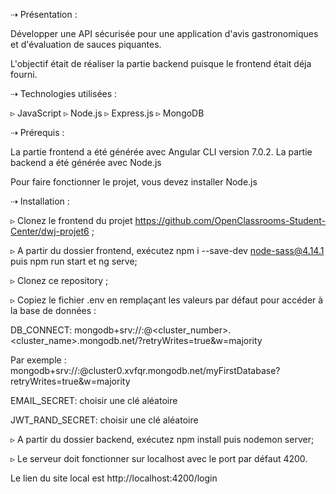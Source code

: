 ⇢ Présentation :

Développer une API sécurisée pour une application d'avis gastronomiques et d'évaluation de sauces piquantes.

L'objectif était de réaliser la partie backend puisque le frontend était déja fourni.

⇢ Technologies utilisées :

▹ JavaScript
▹ Node.js
▹ Express.js
▹ MongoDB

⇢ Prérequis :

La partie frontend a été générée avec Angular CLI version 7.0.2. La partie backend a été générée avec Node.js

Pour faire fonctionner le projet, vous devez installer Node.js

⇢ Installation :

▹ Clonez le frontend du projet https://github.com/OpenClassrooms-Student-Center/dwj-projet6 ;

▹ A partir du dossier frontend, exécutez npm i --save-dev node-sass@4.14.1 puis npm run start et  ng serve;

▹ Clonez ce repository ;

▹ Copiez le fichier .env en remplaçant les valeurs par défaut pour accéder à la base de données :

DB_CONNECT: mongodb+srv://<username>:<password>@<cluster_number>.<cluster_name>.mongodb.net/<databasename>?retryWrites=true&w=majority
  
Par exemple : mongodb+srv://<username>:<password>@cluster0.xvfqr.mongodb.net/myFirstDatabase?retryWrites=true&w=majority


EMAIL_SECRET: choisir une clé aléatoire

JWT_RAND_SECRET: choisir une clé aléatoire


▹ A partir du dossier backend, exécutez npm install puis nodemon server;

▹ Le serveur doit fonctionner sur localhost avec le port par défaut 4200. 

Le lien du site local est http://localhost:4200/login


